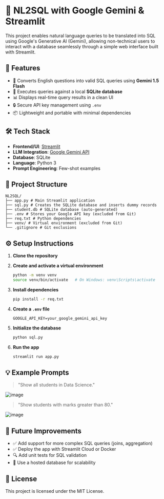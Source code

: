 
# 🧠 NL2SQL with Google Gemini & Streamlit

This project enables natural language queries to be translated into SQL using Google's Generative AI (Gemini),
allowing non-technical users to interact with a database seamlessly through a simple web interface built with Streamlit.



## 🚀 Features

- 🔄 Converts English questions into valid SQL queries using **Gemini 1.5 Flash**
- 🧾 Executes queries against a local **SQLite database**
- 📊 Displays real-time query results in a clean UI
- 🔒 Secure API key management using `.env`
- 📦 Lightweight and portable with minimal dependencies



## 🛠️ Tech Stack

- **Frontend/UI**: [Streamlit](https://streamlit.io/)
- **LLM Integration**: [Google Gemini API](https://ai.google.dev/)
- **Database**: SQLite
- **Language**: Python 3
- **Prompt Engineering**: Few-shot examples



## 📂 Project Structure
```
NL2SQL/
├── app.py # Main Streamlit application
├── sql.py # Creates the SQLite database and inserts dummy records
├── student.db # SQLite database (auto-generated)
├── .env # Stores your Google API key (excluded from Git)
├── req.txt # Python dependencies
├── venv/ # Virtual environment (excluded from Git)
└── .gitignore # Git exclusions
```

## ⚙️ Setup Instructions

1. **Clone the repository**
  


2. **Create and activate a virtual environment**

   ```bash
   python -m venv venv
   source venv/bin/activate   # On Windows: venv\Scripts\activate
   ```

3. **Install dependencies**

   ```bash
   pip install -r req.txt
   ```

4. **Create a `.env` file**

   ```
   GOOGLE_API_KEY=your_google_gemini_api_key
   ```

5. **Initialize the database**

   ```bash
   python sql.py
   ```

6. **Run the app**

   ```bash
   streamlit run app.py
   ```



## 💡 Example Prompts

> "Show all students in Data Science."


![image](https://github.com/user-attachments/assets/eff6971b-07ff-4250-89a1-8d5c4ac8c678)


> "Show students with marks greater than 80."


![image](https://github.com/user-attachments/assets/4a0b2369-9f12-4dc0-8fc8-c528c650d392)




## 📌 Future Improvements

* ✅ Add support for more complex SQL queries (joins, aggregation)
* ✅ Deploy the app with Streamlit Cloud or Docker
* 🔍 Add unit tests for SQL validation
* 💾 Use a hosted database for scalability



## 📄 License

This project is licensed under the MIT License.



